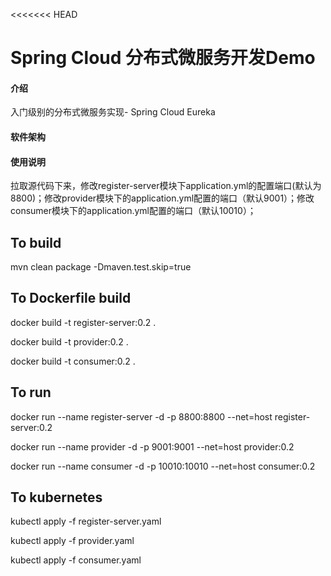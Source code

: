 <<<<<<< HEAD
# Spring Cloud 分布式微服务开发Demo

#### 介绍
入门级别的分布式微服务实现- Spring Cloud Eureka

#### 软件架构
#### 使用说明

拉取源代码下来，修改register-server模块下application.yml的配置端口(默认为8800)；修改provider模块下的application.yml配置的端口（默认9001）；修改consumer模块下的application.yml配置的端口（默认10010）；


To build 
--------

mvn clean package -Dmaven.test.skip=true

To Dockerfile build
--------

docker build -t register-server:0.2 .

docker build -t provider:0.2 .

docker build -t consumer:0.2 .

To run 
--------
 
docker run --name register-server -d -p 8800:8800 --net=host register-server:0.2

docker run --name provider -d -p 9001:9001 --net=host provider:0.2

docker run --name consumer -d -p 10010:10010 --net=host consumer:0.2


To kubernetes
--------

kubectl apply -f register-server.yaml

kubectl apply -f provider.yaml

kubectl apply -f consumer.yaml


